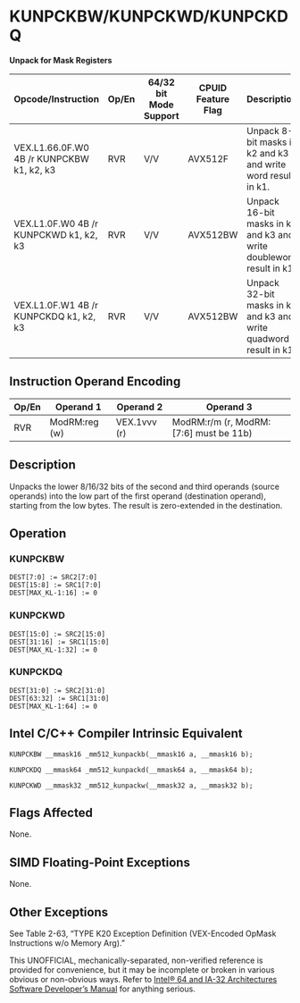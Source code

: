 # KUNPCKBW/KUNPCKWD/KUNPCKDQ

**Unpack for Mask Registers**

| Opcode/Instruction                        | Op/En | 64/32 bit Mode Support | CPUID Feature Flag | Description                                                         |
| ----------------------------------------- | ----- | ---------------------- | ------------------ | ------------------------------------------------------------------- |
| VEX.L1.66.0F.W0 4B /r KUNPCKBW k1, k2, k3 | RVR   | V/V                    | AVX512F            | Unpack 8-bit masks in k2 and k3 and write word result in k1.        |
| VEX.L1.0F.W0 4B /r KUNPCKWD k1, k2, k3    | RVR   | V/V                    | AVX512BW           | Unpack 16-bit masks in k2 and k3 and write doubleword result in k1. |
| VEX.L1.0F.W1 4B /r KUNPCKDQ k1, k2, k3    | RVR   | V/V                    | AVX512BW           | Unpack 32-bit masks in k2 and k3 and write quadword result in k1.   |

## Instruction Operand Encoding

| Op/En | Operand 1     | Operand 2    | Operand 3                              |
| ----- | ------------- | ------------ | -------------------------------------- |
| RVR   | ModRM:reg (w) | VEX.1vvv (r) | ModRM:r/m (r, ModRM:[7:6] must be 11b) |

## Description

Unpacks the lower 8/16/32 bits of the second and third operands (source operands) into the low part of the first operand (destination operand), starting from the low bytes. The result is zero-extended in the destination.

## Operation

### KUNPCKBW

```
DEST[7:0] := SRC2[7:0]
DEST[15:8] := SRC1[7:0]
DEST[MAX_KL-1:16] := 0

```

### KUNPCKWD

```
DEST[15:0] := SRC2[15:0]
DEST[31:16] := SRC1[15:0]
DEST[MAX_KL-1:32] := 0

```

### KUNPCKDQ

```
DEST[31:0] := SRC2[31:0]
DEST[63:32] := SRC1[31:0]
DEST[MAX_KL-1:64] := 0

```

## Intel C/C++ Compiler Intrinsic Equivalent

```
KUNPCKBW __mmask16 _mm512_kunpackb(__mmask16 a, __mmask16 b);

```

```
KUNPCKDQ __mmask64 _mm512_kunpackd(__mmask64 a, __mmask64 b);

```

```
KUNPCKWD __mmask32 _mm512_kunpackw(__mmask32 a, __mmask32 b);

```

## Flags Affected

None.

## SIMD Floating-Point Exceptions

None.

## Other Exceptions

See Table 2-63, “TYPE K20 Exception Definition (VEX-Encoded OpMask Instructions w/o Memory Arg).”

This UNOFFICIAL, mechanically-separated, non-verified reference is provided for convenience, but it may be
incomplete or broken in various obvious or non-obvious
ways. Refer to [Intel® 64 and IA-32 Architectures Software Developer’s Manual](https://software.intel.com/en-us/download/intel-64-and-ia-32-architectures-sdm-combined-volumes-1-2a-2b-2c-2d-3a-3b-3c-3d-and-4) for anything serious.
